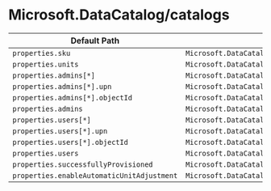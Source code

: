 # Microsoft.DataCatalog/catalogs

| Default Path | Alias |
|---|---|
| `properties.sku` | `Microsoft.DataCatalog/catalogs/sku` |
| `properties.units` | `Microsoft.DataCatalog/catalogs/units` |
| `properties.admins[*]` | `Microsoft.DataCatalog/catalogs/admins[*]` |
| `properties.admins[*].upn` | `Microsoft.DataCatalog/catalogs/admins[*].upn` |
| `properties.admins[*].objectId` | `Microsoft.DataCatalog/catalogs/admins[*].objectId` |
| `properties.admins` | `Microsoft.DataCatalog/catalogs/admins` |
| `properties.users[*]` | `Microsoft.DataCatalog/catalogs/users[*]` |
| `properties.users[*].upn` | `Microsoft.DataCatalog/catalogs/users[*].upn` |
| `properties.users[*].objectId` | `Microsoft.DataCatalog/catalogs/users[*].objectId` |
| `properties.users` | `Microsoft.DataCatalog/catalogs/users` |
| `properties.successfullyProvisioned` | `Microsoft.DataCatalog/catalogs/successfullyProvisioned` |
| `properties.enableAutomaticUnitAdjustment` | `Microsoft.DataCatalog/catalogs/enableAutomaticUnitAdjustment` |

